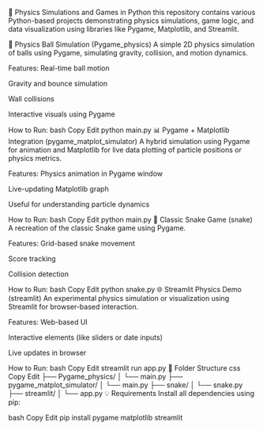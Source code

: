 🧠 Physics Simulations and Games in Python
this repository contains various Python-based projects demonstrating physics simulations, game logic, and data visualization using libraries like Pygame, Matplotlib, and Streamlit.

🏀 Physics Ball Simulation (Pygame_physics)
A simple 2D physics simulation of balls using Pygame, simulating gravity, collision, and motion dynamics.

Features:
Real-time ball motion

Gravity and bounce simulation

Wall collisions

Interactive visuals using Pygame

How to Run:
bash
Copy
Edit
python main.py
📊 Pygame + Matplotlib Integration (pygame_matplot_simulator)
A hybrid simulation using Pygame for animation and Matplotlib for live data plotting of particle positions or physics metrics.

Features:
Physics animation in Pygame window

Live-updating Matplotlib graph

Useful for understanding particle dynamics

How to Run:
bash
Copy
Edit
python main.py
🐍 Classic Snake Game (snake)
A recreation of the classic Snake game using Pygame.

Features:
Grid-based snake movement

Score tracking

Collision detection

How to Run:
bash
Copy
Edit
python snake.py
🌐 Streamlit Physics Demo (streamlit)
An experimental physics simulation or visualization using Streamlit for browser-based interaction.

Features:
Web-based UI

Interactive elements (like sliders or date inputs)

Live updates in browser

How to Run:
bash
Copy
Edit
streamlit run app.py
📁 Folder Structure
css
Copy
Edit
├── Pygame_physics/
│   └── main.py
├── pygame_matplot_simulator/
│   └── main.py
├── snake/
│   └── snake.py
├── streamlit/
│   └── app.py
💡 Requirements
Install all dependencies using pip:

bash
Copy
Edit
pip install pygame matplotlib streamlit
